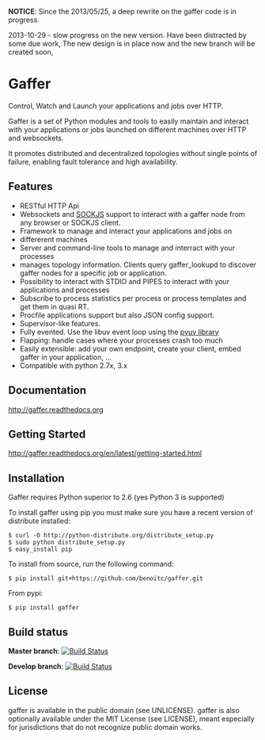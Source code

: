 **NOTICE**: Since the 2013/05/25, a deep rewrite on the gaffer code is
in progress. 

2013-10-29 - slow progress on the new version. Have been distracted by some due work,
The new design is in place now and the new branch will be created soon,


# Gaffer


Control, Watch and Launch your applications and jobs over HTTP.

Gaffer is a set of Python modules and tools to easily maintain and
interact with your applications or jobs launched on different machines over
HTTP and websockets.

It promotes distributed and decentralized topologies without single points of
failure, enabling fault tolerance and high availability.

## Features

- RESTful HTTP Api
- Websockets and [SOCKJS](http://sockjs.org) support to interact with a gaffer node from any browser or SOCKJS client.
- Framework to manage and interact your applications and jobs on
- differerent machines
- Server and command-line tools to manage and interract with your processes
- manages topology information. Clients query gaffer_lookupd to discover  gaffer nodes for a specific job or application.
- Possibility to interact with STDIO and PIPES to interact with your
 applications and processes
- Subscribe to process statistics per process or process templates and get them in quasi RT.
- Procfile applications support but also JSON config support.
- Supervisor-like features.
- Fully evented. Use the libuv event loop using the [pyuv library](http://pyuv.readthedocs.org)
- Flapping: handle cases where your processes crash too much
- Easily extensible: add your own endpoint, create your client, embed gaffer in your application, ...
- Compatible with python 2.7x, 3.x

## Documentation

http://gaffer.readthedocs.org

## Getting Started


http://gaffer.readthedocs.org/en/latest/getting-started.html

## Installation


Gaffer requires Python superior to 2.6 (yes Python 3 is supported)

To install gaffer using pip you must make sure you have a
recent version of distribute installed:

    $ curl -O http://python-distribute.org/distribute_setup.py
    $ sudo python distribute_setup.py
    $ easy_install pip


To install from source, run the following command:

    $ pip install git+https://github.com/benoitc/gaffer.git


From pypi:

    $ pip install gaffer

## Build status

**Master branch**: <a href="https://travis-ci.org/benoitc/gaffer"><img src="https://secure.travis-ci.org/benoitc/gaffer.png?branch=master" alt="Build Status" /></a>

**Develop branch**: <a href="https://travis-ci.org/benoitc/gaffer"><img src="https://secure.travis-ci.org/benoitc/gaffer.png?branch=develop" alt="Build Status" /></a>


## License

gaffer is available in the public domain (see UNLICENSE). gaffer is also
optionally available under the MIT License (see LICENSE), meant
especially for jurisdictions that do not recognize public domain
works.

